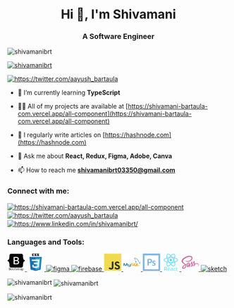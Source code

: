 <h1 align="center">Hi 👋, I'm Shivamani</h1>
<h3 align="center">A Software Engineer</h3>

<p align="left"> <img src="https://komarev.com/ghpvc/?username=shivamanibrt&label=Profile%20views&color=0e75b6&style=flat" alt="shivamanibrt" /> </p>

<p align="left"> <a href="https://github.com/ryo-ma/github-profile-trophy"><img src="https://github-profile-trophy.vercel.app/?username=shivamanibrt" alt="shivamanibrt" /></a> </p>

<p align="left"> <a href="https://twitter.com/https://twitter.com/aayush_bartaula" target="blank"><img src="https://img.shields.io/twitter/follow/https://twitter.com/aayush_bartaula?logo=twitter&style=for-the-badge" alt="https://twitter.com/aayush_bartaula" /></a> </p>

- 🌱 I’m currently learning **TypeScript**

- 👨‍💻 All of my projects are available at [https://shivamani-bartaula-com.vercel.app/all-component](https://shivamani-bartaula-com.vercel.app/all-component)

- 📝 I regularly write articles on [https://hashnode.com](https://hashnode.com)

- 💬 Ask me about **React, Redux, Figma, Adobe, Canva**

- 📫 How to reach me **shivamanibrt03350@gmail.com**

<h3 align="left">Connect with me:</h3>
<p align="left">
<a href="https://dev.to/https://shivamani-bartaula-com.vercel.app/all-component" target="blank"><img align="center" src="https://raw.githubusercontent.com/rahuldkjain/github-profile-readme-generator/master/src/images/icons/Social/devto.svg" alt="https://shivamani-bartaula-com.vercel.app/all-component" height="30" width="40" /></a>
<a href="https://twitter.com/https://twitter.com/aayush_bartaula" target="blank"><img align="center" src="https://raw.githubusercontent.com/rahuldkjain/github-profile-readme-generator/master/src/images/icons/Social/twitter.svg" alt="https://twitter.com/aayush_bartaula" height="30" width="40" /></a>
<a href="https://linkedin.com/in/https://www.linkedin.com/in/shivamanibrt/" target="blank"><img align="center" src="https://raw.githubusercontent.com/rahuldkjain/github-profile-readme-generator/master/src/images/icons/Social/linked-in-alt.svg" alt="https://www.linkedin.com/in/shivamanibrt/" height="30" width="40" /></a>
</p>

<h3 align="left">Languages and Tools:</h3>
<p align="left"> <a href="https://getbootstrap.com" target="_blank" rel="noreferrer"> <img src="https://raw.githubusercontent.com/devicons/devicon/master/icons/bootstrap/bootstrap-plain-wordmark.svg" alt="bootstrap" width="40" height="40"/> </a> <a href="https://www.w3schools.com/css/" target="_blank" rel="noreferrer"> <img src="https://raw.githubusercontent.com/devicons/devicon/master/icons/css3/css3-original-wordmark.svg" alt="css3" width="40" height="40"/> </a> <a href="https://www.figma.com/" target="_blank" rel="noreferrer"> <img src="https://www.vectorlogo.zone/logos/figma/figma-icon.svg" alt="figma" width="40" height="40"/> </a> <a href="https://firebase.google.com/" target="_blank" rel="noreferrer"> <img src="https://www.vectorlogo.zone/logos/firebase/firebase-icon.svg" alt="firebase" width="40" height="40"/> </a> <a href="https://developer.mozilla.org/en-US/docs/Web/JavaScript" target="_blank" rel="noreferrer"> <img src="https://raw.githubusercontent.com/devicons/devicon/master/icons/javascript/javascript-original.svg" alt="javascript" width="40" height="40"/> </a> <a href="https://www.mysql.com/" target="_blank" rel="noreferrer"> <img src="https://raw.githubusercontent.com/devicons/devicon/master/icons/mysql/mysql-original-wordmark.svg" alt="mysql" width="40" height="40"/> </a> <a href="https://www.photoshop.com/en" target="_blank" rel="noreferrer"> <img src="https://raw.githubusercontent.com/devicons/devicon/master/icons/photoshop/photoshop-line.svg" alt="photoshop" width="40" height="40"/> </a> <a href="https://reactjs.org/" target="_blank" rel="noreferrer"> <img src="https://raw.githubusercontent.com/devicons/devicon/master/icons/react/react-original-wordmark.svg" alt="react" width="40" height="40"/> </a> <a href="https://sass-lang.com" target="_blank" rel="noreferrer"> <img src="https://raw.githubusercontent.com/devicons/devicon/master/icons/sass/sass-original.svg" alt="sass" width="40" height="40"/> </a> <a href="https://www.sketch.com/" target="_blank" rel="noreferrer"> <img src="https://www.vectorlogo.zone/logos/sketchapp/sketchapp-icon.svg" alt="sketch" width="40" height="40"/> </a> </p>

<p><img align="left" src="https://github-readme-stats.vercel.app/api/top-langs?username=shivamanibrt&show_icons=true&locale=en&layout=compact" alt="shivamanibrt" /></p>

<p>&nbsp;<img align="center" src="https://github-readme-stats.vercel.app/api?username=shivamanibrt&show_icons=true&locale=en" alt="shivamanibrt" /></p>

<p><img align="center" src="https://github-readme-streak-stats.herokuapp.com/?user=shivamanibrt&" alt="shivamanibrt" /></p>
